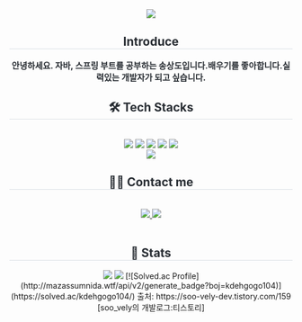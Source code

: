 <div align= "center">
    <img src="https://capsule-render.vercel.app/api?type=waving&color=72d73c&height=180&text=백엔드%20개발자%20&animation=&fontColor=ffffff&fontSize=50" />
    </div>
    <div align= "center"> 
    <h2 style="border-bottom: 1px solid #d8dee4; color: #282d33;"> Introduce </h2>  
    <div style="font-weight: 700; font-size: 15px; text-align: center; color: #282d33;"> 안녕하세요. 자바, 스프링 부트를 공부하는 송상도입니다.</li></li>배우기를 좋아합니다.</li></li>실력있는 개발자가 되고 싶습니다.</li></li> </div> 
    </div>
    <div align= "center">
    <h2 style="border-bottom: 1px solid #d8dee4; color: #282d33;"> 🛠️ Tech Stacks </h2> <br> 
    <div style="margin: 0 auto; text-align: center;" align= "center"> <img src="https://img.shields.io/badge/Github-181717?style=for-the-badge&logo=Github&logoColor=white">
          <img src="https://img.shields.io/badge/MariaDB-003545?style=for-the-badge&logo=MariaDB&logoColor=white">
          <img src="https://img.shields.io/badge/MySQL-4479A1?style=for-the-badge&logo=MySQL&logoColor=white">
          <img src="https://img.shields.io/badge/Java-007396?style=for-the-badge&logo=Java&logoColor=white">
          <img src="https://img.shields.io/badge/Spring-6DB33F?style=for-the-badge&logo=Spring&logoColor=white">
          <br/><img src="https://img.shields.io/badge/Spring Boot-6DB33F?style=for-the-badge&logo=Spring Boot&logoColor=white">
          </div>
    </div>
    <div align= "center">
    <h2 style="border-bottom: 1px solid #d8dee4; color: #282d33;"> 🧑‍💻 Contact me </h2> <br> 
    <div align= "center"> <a href=https://amobu0.tistory.com> <img src="https://img.shields.io/badge/Tistory-000000?style=for-the-badge&logo=Tistory&logoColor=white&link=https://amobu0.tistory.com"> </a>
         <a href=mailto:kdehgogo104@gmail.com> <img src="https://img.shields.io/badge/Gmail-EA4335?style=for-the-badge&logo=Gmail&logoColor=white&link=mailto:kdehgogo104@gmail.com"> </a>
          </div>  <br> 
    <div align= "center">  </div> 
    </div>
    <div align= "center"> 
    <h2 style="border-bottom: 1px solid #d8dee4; color: #282d33;"> 🏅 Stats </h2> <div align= "center"> <img src="https://github-readme-stats.vercel.app/api?username=Amobu0&custom_title=Amobu0's Github Stat&bg_color=180,000000,&title_color=000000&text_color=000000"
        /> <img src="https://github-readme-stats.vercel.app/api/top-langs/?username=Amobu0&layout=compact&bg_color=180,000000,&title_color=000000&text_color=000000"
          /> [![Solved.ac Profile](http://mazassumnida.wtf/api/v2/generate_badge?boj=kdehgogo104)](https://solved.ac/kdehgogo104/)
출처: https://soo-vely-dev.tistory.com/159 [soo_vely의 개발로그:티스토리]</div> 
    </div>
    

